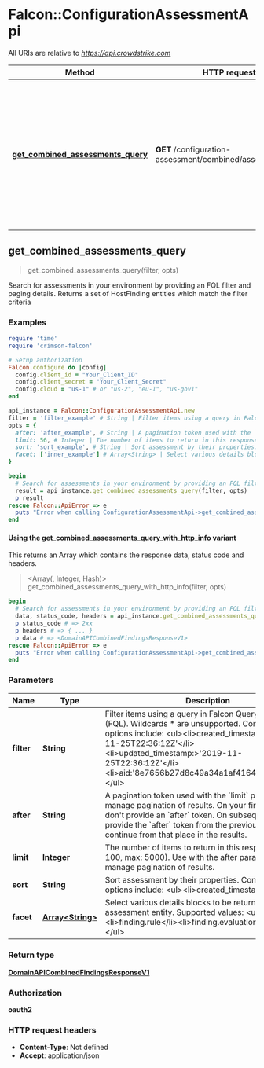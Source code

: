 # Falcon::ConfigurationAssessmentApi

All URIs are relative to *https://api.crowdstrike.com*

| Method | HTTP request | Description |
| ------ | ------------ | ----------- |
| [**get_combined_assessments_query**](ConfigurationAssessmentApi.md#get_combined_assessments_query) | **GET** /configuration-assessment/combined/assessments/v1 | Search for assessments in your environment by providing an FQL filter and paging details. Returns a set of HostFinding entities which match the filter criteria |


## get_combined_assessments_query

> <DomainAPICombinedFindingsResponseV1> get_combined_assessments_query(filter, opts)

Search for assessments in your environment by providing an FQL filter and paging details. Returns a set of HostFinding entities which match the filter criteria

### Examples

```ruby
require 'time'
require 'crimson-falcon'

# Setup authorization
Falcon.configure do |config|
  config.client_id = "Your_Client_ID"
  config.client_secret = "Your_Client_Secret"
  config.cloud = "us-1" # or "us-2", "eu-1", "us-gov1"
end

api_instance = Falcon::ConfigurationAssessmentApi.new
filter = 'filter_example' # String | Filter items using a query in Falcon Query Language (FQL). Wildcards * are unsupported.   Common filter options include:  <ul><li>created_timestamp:>'2019-11-25T22:36:12Z'</li><li>updated_timestamp:>'2019-11-25T22:36:12Z'</li><li>aid:'8e7656b27d8c49a34a1af416424d6231'</li></ul>
opts = {
  after: 'after_example', # String | A pagination token used with the `limit` parameter to manage pagination of results. On your first request, don't provide an `after` token. On subsequent requests, provide the `after` token from the previous response to continue from that place in the results.
  limit: 56, # Integer | The number of items to return in this response (default: 100, max: 5000). Use with the after parameter to manage pagination of results.
  sort: 'sort_example', # String | Sort assessment by their properties. Common sort options include:  <ul><li>created_timestamp|desc</li><li>updated_timestamp|asc</li></ul>
  facet: ['inner_example'] # Array<String> | Select various details blocks to be returned for each assessment entity. Supported values:  <ul><li>host</li><li>finding.rule</li><li>finding.evaluation_logic</li></ul>
}

begin
  # Search for assessments in your environment by providing an FQL filter and paging details. Returns a set of HostFinding entities which match the filter criteria
  result = api_instance.get_combined_assessments_query(filter, opts)
  p result
rescue Falcon::ApiError => e
  puts "Error when calling ConfigurationAssessmentApi->get_combined_assessments_query: #{e}"
end
```

#### Using the get_combined_assessments_query_with_http_info variant

This returns an Array which contains the response data, status code and headers.

> <Array(<DomainAPICombinedFindingsResponseV1>, Integer, Hash)> get_combined_assessments_query_with_http_info(filter, opts)

```ruby
begin
  # Search for assessments in your environment by providing an FQL filter and paging details. Returns a set of HostFinding entities which match the filter criteria
  data, status_code, headers = api_instance.get_combined_assessments_query_with_http_info(filter, opts)
  p status_code # => 2xx
  p headers # => { ... }
  p data # => <DomainAPICombinedFindingsResponseV1>
rescue Falcon::ApiError => e
  puts "Error when calling ConfigurationAssessmentApi->get_combined_assessments_query_with_http_info: #{e}"
end
```

### Parameters

| Name | Type | Description | Notes |
| ---- | ---- | ----------- | ----- |
| **filter** | **String** | Filter items using a query in Falcon Query Language (FQL). Wildcards * are unsupported.   Common filter options include:  &lt;ul&gt;&lt;li&gt;created_timestamp:&gt;&#39;2019-11-25T22:36:12Z&#39;&lt;/li&gt;&lt;li&gt;updated_timestamp:&gt;&#39;2019-11-25T22:36:12Z&#39;&lt;/li&gt;&lt;li&gt;aid:&#39;8e7656b27d8c49a34a1af416424d6231&#39;&lt;/li&gt;&lt;/ul&gt; |  |
| **after** | **String** | A pagination token used with the &#x60;limit&#x60; parameter to manage pagination of results. On your first request, don&#39;t provide an &#x60;after&#x60; token. On subsequent requests, provide the &#x60;after&#x60; token from the previous response to continue from that place in the results. | [optional] |
| **limit** | **Integer** | The number of items to return in this response (default: 100, max: 5000). Use with the after parameter to manage pagination of results. | [optional] |
| **sort** | **String** | Sort assessment by their properties. Common sort options include:  &lt;ul&gt;&lt;li&gt;created_timestamp|desc&lt;/li&gt;&lt;li&gt;updated_timestamp|asc&lt;/li&gt;&lt;/ul&gt; | [optional] |
| **facet** | [**Array&lt;String&gt;**](String.md) | Select various details blocks to be returned for each assessment entity. Supported values:  &lt;ul&gt;&lt;li&gt;host&lt;/li&gt;&lt;li&gt;finding.rule&lt;/li&gt;&lt;li&gt;finding.evaluation_logic&lt;/li&gt;&lt;/ul&gt; | [optional] |

### Return type

[**DomainAPICombinedFindingsResponseV1**](DomainAPICombinedFindingsResponseV1.md)

### Authorization

**oauth2**

### HTTP request headers

- **Content-Type**: Not defined
- **Accept**: application/json

